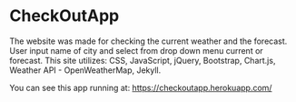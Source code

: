 # CheckOutApp
The website was made for checking the current weather and the forecast. 
User input name of city and select from drop down menu current or forecast.
This site utilizes: CSS, JavaScript, jQuery, Bootstrap, Chart.js, Weather API - OpenWeatherMap, Jekyll.

You can see this app running at:
https://checkoutapp.herokuapp.com/
